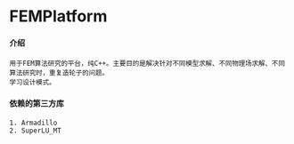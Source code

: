 # FEMPlatform

#### 介绍
    用于FEM算法研究的平台，纯C++。主要目的是解决针对不同模型求解、不同物理场求解、不同算法研究时，重复造轮子的问题。
    学习设计模式。

#### 依赖的第三方库
    1. Armadillo
    2. SuperLU_MT




